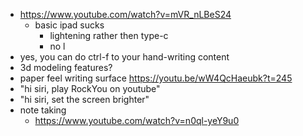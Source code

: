 - https://www.youtube.com/watch?v=mVR_nLBeS24
  - basic ipad sucks
    - lightening rather then type-c
    - no l
- yes, you can do ctrl-f to your hand-writing content
- 3d modeling features?
- paper feel writing surface https://youtu.be/wW4QcHaeubk?t=245
- "hi siri, play RockYou on youtube"
- "hi siri, set the screen brighter"
- note taking
  - https://www.youtube.com/watch?v=n0ql-yeY9u0